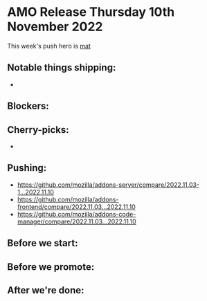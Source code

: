 # AMO Release Thursday 10th November 2022

This week's push hero is [mat](https://github.com/diox)

## Notable things shipping:
- 

## Blockers:

## Cherry-picks:
- 
## Pushing:

- https://github.com/mozilla/addons-server/compare/2022.11.03-1...2022.11.10
- https://github.com/mozilla/addons-frontend/compare/2022.11.03...2022.11.10
- https://github.com/mozilla/addons-code-manager/compare/2022.11.03...2022.11.10

## Before we start:

## Before we promote:

## After we're done:

